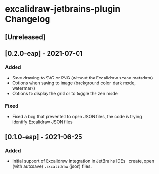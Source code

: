<!-- Keep a Changelog guide -> https://keepachangelog.com -->

# excalidraw-jetbrains-plugin Changelog

## [Unreleased]
## [0.2.0-eap] - 2021-07-01
### Added
- Save drawing to SVG or PNG (without the Excalidraw scene metadata)
- Options when saving to image (background color, dark mode, watermark)
- Options to display the grid or to toggle the zen mode

### Fixed
- Fixed a bug that prevented to open JSON files, the code is trying identify Excalidraw JSON files 

## [0.1.0-eap] - 2021-06-25
### Added
- Initial support of Excalidraw integration in JetBrains IDEs :
  create, open (with autosave) `.excalidraw` (json) files. 